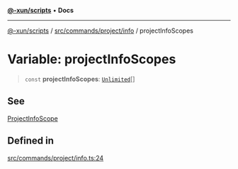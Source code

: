 [**@-xun/scripts**](../../../../../README.md) • **Docs**

***

[@-xun/scripts](../../../../../README.md) / [src/commands/project/info](../README.md) / projectInfoScopes

# Variable: projectInfoScopes

> `const` **projectInfoScopes**: [`Unlimited`](../../../../configure/enumerations/UnlimitedGlobalScope.md#unlimited)[]

## See

[ProjectInfoScope](../../../../configure/enumerations/UnlimitedGlobalScope.md)

## Defined in

[src/commands/project/info.ts:24](https://github.com/Xunnamius/xscripts/blob/ca4900adafe61fe400aec55151e46f5130a666a6/src/commands/project/info.ts#L24)
